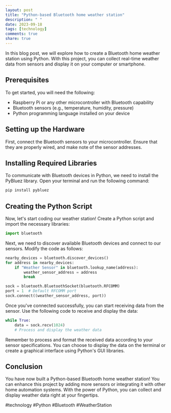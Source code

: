 ```yaml
---
layout: post
title: "Python-based Bluetooth home weather station"
description: " "
date: 2023-09-18
tags: [technology]
comments: true
share: true
---
```


In this blog post, we will explore how to create a Bluetooth home weather station using Python. With this project, you can collect real-time weather data from sensors and display it on your computer or smartphone.

## Prerequisites

To get started, you will need the following:

* Raspberry Pi or any other microcontroller with Bluetooth capability
* Bluetooth sensors (e.g., temperature, humidity, pressure)
* Python programming language installed on your device

## Setting up the Hardware

First, connect the Bluetooth sensors to your microcontroller. Ensure that they are properly wired, and make note of the sensor addresses.

## Installing Required Libraries

To communicate with Bluetooth devices in Python, we need to install the PyBluez library. Open your terminal and run the following command:

```python
pip install pybluez
```

## Creating the Python Script

Now, let's start coding our weather station! Create a Python script and import the necessary libraries:

```python
import bluetooth
```

Next, we need to discover available Bluetooth devices and connect to our sensors. Modify the code as follows:

```python
nearby_devices = bluetooth.discover_devices()
for address in nearby_devices:
    if "Weather Sensor" in bluetooth.lookup_name(address):
        weather_sensor_address = address
        break

sock = bluetooth.BluetoothSocket(bluetooth.RFCOMM)
port = 1  # Default RFCOMM port
sock.connect((weather_sensor_address, port))
```

Once you've connected successfully, you can start receiving data from the sensor. Use the following code to receive and display the data:

```python
while True:
    data = sock.recv(1024)
    # Process and display the weather data
```

Remember to process and format the received data according to your sensor specifications. You can choose to display the data on the terminal or create a graphical interface using Python's GUI libraries.

## Conclusion

You have now built a Python-based Bluetooth home weather station! You can enhance this project by adding more sensors or integrating it with other home automation systems. With the power of Python, you can collect and display weather data right at your fingertips.

#technology #Python #Bluetooth #WeatherStation